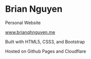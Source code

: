 # Brian Nguyen
Personal Website

www.brianqhnguyen.me

Built with HTML5, CSS3, and Bootstrap

Hosted on Github Pages and Cloudflare
